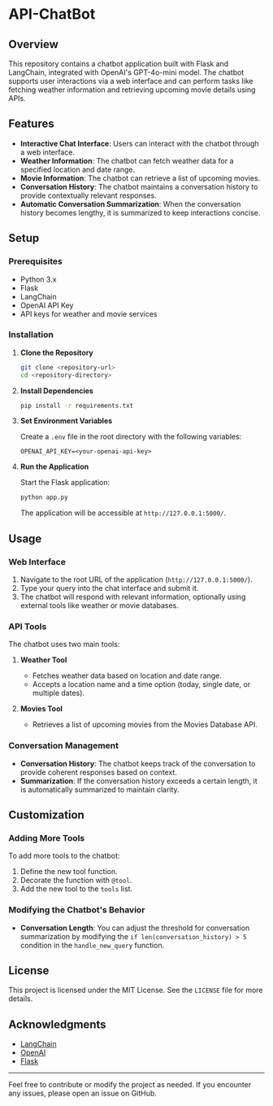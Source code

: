 ﻿# API-ChatBot
 
## Overview

This repository contains a chatbot application built with Flask and LangChain, integrated with OpenAI's GPT-4o-mini model. The chatbot supports user interactions via a web interface and can perform tasks like fetching weather information and retrieving upcoming movie details using APIs.

## Features

- **Interactive Chat Interface**: Users can interact with the chatbot through a web interface.
- **Weather Information**: The chatbot can fetch weather data for a specified location and date range.
- **Movie Information**: The chatbot can retrieve a list of upcoming movies.
- **Conversation History**: The chatbot maintains a conversation history to provide contextually relevant responses.
- **Automatic Conversation Summarization**: When the conversation history becomes lengthy, it is summarized to keep interactions concise.

## Setup

### Prerequisites

- Python 3.x
- Flask
- LangChain
- OpenAI API Key
- API keys for weather and movie services

### Installation

1. **Clone the Repository**
   ```bash
   git clone <repository-url>
   cd <repository-directory>
   ```

2. **Install Dependencies**
   ```bash
   pip install -r requirements.txt
   ```

3. **Set Environment Variables**

   Create a `.env` file in the root directory with the following variables:

   ```env
   OPENAI_API_KEY=<your-openai-api-key>
   ```

4. **Run the Application**

   Start the Flask application:

   ```bash
   python app.py
   ```

   The application will be accessible at `http://127.0.0.1:5000/`.

## Usage

### Web Interface

1. Navigate to the root URL of the application (`http://127.0.0.1:5000/`).
2. Type your query into the chat interface and submit it.
3. The chatbot will respond with relevant information, optionally using external tools like weather or movie databases.

### API Tools

The chatbot uses two main tools:

1. **Weather Tool**
   - Fetches weather data based on location and date range.
   - Accepts a location name and a time option (today, single date, or multiple dates).

2. **Movies Tool**
   - Retrieves a list of upcoming movies from the Movies Database API.

### Conversation Management

- **Conversation History**: The chatbot keeps track of the conversation to provide coherent responses based on context.
- **Summarization**: If the conversation history exceeds a certain length, it is automatically summarized to maintain clarity.

## Customization

### Adding More Tools

To add more tools to the chatbot:

1. Define the new tool function.
2. Decorate the function with `@tool`.
3. Add the new tool to the `tools` list.

### Modifying the Chatbot's Behavior

- **Conversation Length**: You can adjust the threshold for conversation summarization by modifying the `if len(conversation_history) > 5` condition in the `handle_new_query` function.

## License

This project is licensed under the MIT License. See the `LICENSE` file for more details.

## Acknowledgments

- [LangChain](https://www.langchain.com/)
- [OpenAI](https://www.openai.com/)
- [Flask](https://flask.palletsprojects.com/)

---

Feel free to contribute or modify the project as needed. If you encounter any issues, please open an issue on GitHub.
